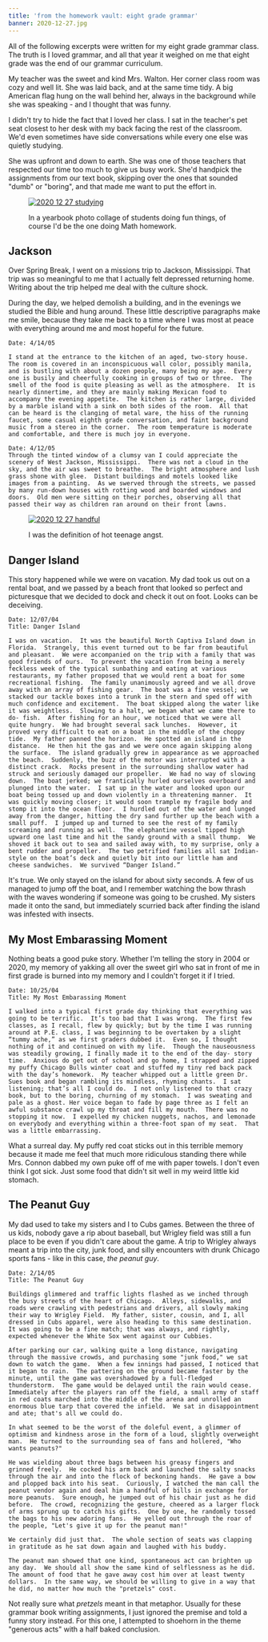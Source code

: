 ```yaml
---
title: 'from the homework vault: eight grade grammar'
banner: 2020-12-27.jpg
---
```


All of the following excerpts were written for my eight grade grammar
class.  The truth is I loved grammar, and all that year it weighed on
me that eight grade was the end of our grammar curriculum.

My teacher was the sweet and kind Mrs. Walton.  Her corner class room
was cozy and well lit.  She was laid back, and at the same time tidy.
A big American flag hung on the wall behind her, always in the
background while she was speaking - and I thought that was funny.

I didn't try to hide the fact that I loved her class.  I sat in the
teacher's pet seat closest to her desk with my back facing the rest of
the classroom.  We'd even sometimes have side conversations while
every one else was quietly studying.

She was upfront and down to earth.  She was one of those teachers that
respected our time too much to give us busy work.  She'd handpick the
assignments from our text book, skipping over the ones that sounded
"dumb" or "boring", and that made me want to put the effort in.

<figure>
<a href="/images/2020-12-27-studying.jpg">
<img alt="2020 12 27 studying" src="/images/2020-12-27-studying.jpg"/>
</a>
<figcaption>
<p>In a yearbook photo collage of students doing fun things, of course I'd be the one doing Math homework.</p>
</figcaption>
</figure>

## Jackson

Over Spring Break, I went on a missions trip to Jackson, Mississippi.
That trip was so meaningful to me that I actually felt depressed
returning home.  Writing about the trip helped me deal with the
culture shock.

During the day, we helped demolish a building, and in the evenings we
studied the Bible and hung around.  These little descriptive
paragraphs make me smile, because they take me back to a time where I
was most at peace with everything around me and most hopeful for the
future.

```
Date: 4/14/05

I stand at the entrance to the kitchen of an aged, two-story house.  The room is covered in an inconspicuous wall color, possibly manila, and is bustling with about a dozen people, many being my age.  Every one is busily and cheerfully cooking in groups of two or three.  The smell of the food is quite pleasing as well as the atmosphere.  It is nearly dinnertime, and they are mainly making Mexican food to accompany the evening appetite.  The kitchen is rather large, divided by a marble island with a sink on both sides of the room.  All that can be heard is the clanging of metal ware, the hiss of the running faucet, some casual eighth grade conversation, and faint background music from a stereo in the corner.  The room temperature is moderate and comfortable, and there is much joy in everyone.
```

```
Date: 4/12/05
Through the tinted window of a clumsy van I could appreciate the scenery of West Jackson, Mississippi.  There was not a cloud in the sky, and the air was sweet to breathe.  The bright atmosphere and lush grass shone with glee.  Distant buildings and motels looked like images from a painting.  As we swerved through the streets, we passed by many run-down houses with rotting wood and boarded windows and doors.  Old men were sitting on their porches, observing all that passed their way as children ran around on their front lawns.
```

<figure>
<a href="/images/2020-12-27-handful.jpg">
<img alt="2020 12 27 handful" src="/images/2020-12-27-angst.jpg"/>
</a>
<figcaption>
<p>I was the definition of hot teenage angst.</p>
</figcaption>
</figure>

## Danger Island

This story happened while we were on vacation.  My dad took us out on
a rental boat, and we passed by a beach front that looked so perfect
and picturesque that we decided to dock and check it out on foot.
Looks can be deceiving.

```
Date: 12/07/04
Title: Danger Island

I was on vacation.  It was the beautiful North Captiva Island down in Florida.  Strangely, this event turned out to be far from beautiful and pleasant.  We were accompanied on the trip with a family that was good friends of ours.  To prevent the vacation from being a merely feckless week of the typical sunbathing and eating at various restaurants, my father proposed that we would rent a boat for some recreational fishing.  The family unanimously agreed and we all drove away with an array of fishing gear.  The boat was a fine vessel; we stacked our tackle boxes into a trunk in the stern and sped off with much confidence and excitement.  The boat skipped along the water like it was weightless.  Slowing to a halt, we began what we came there to do- fish.  After fishing for an hour, we noticed that we were all quite hungry.  We had brought several sack lunches.  However, it proved very difficult to eat on a boat in the middle of the choppy tide.  My father panned the horizon.  He spotted an island in the distance.  He then hit the gas and we were once again skipping along the surface.  The island gradually grew in appearance as we approached the beach.  Suddenly, the buzz of the motor was interrupted with a distinct crack.  Rocks present in the surrounding shallow water had struck and seriously damaged our propeller.  We had no way of slowing down.  The boat jerked; we frantically hurled ourselves overboard and plunged into the water.  I sat up in the water and looked upon our boat being tossed up and down violently in a threatening manner.  It was quickly moving closer; it would soon trample my fragile body and stomp it into the ocean floor.  I hurdled out of the water and lunged away from the danger, hitting the dry sand further up the beach with a small puff.  I jumped up and turned to see the rest of my family screaming and running as well.  The elephantine vessel tipped high upward one last time and hit the sandy ground with a small thump.  We shoved it back out to sea and sailed away with, to my surprise, only a bent rudder and propeller.  The two petrified families all sat Indian-style on the boat’s deck and quietly bit into our little ham and cheese sandwiches.  We survived “Danger Island.”
```

It's true.  We only stayed on the island for about sixty seconds.  A
few of us managed to jump off the boat, and I remember watching the
bow thrash with the waves wondering if someone was going to be
crushed.  My sisters made it onto the sand, but immediately scurried
back after finding the island was infested with insects.

## My Most Embarassing Moment

Nothing beats a good puke story.  Whether I'm telling the story in
2004 or 2020, my memory of yakking all over the sweet girl who sat in
front of me in first grade is burned into my memory and I couldn't
forget it if I tried.

```
Date: 10/25/04
Title: My Most Embarassing Moment

I walked into a typical first grade day thinking that everything was going to be terrific.  It’s too bad that I was wrong.  The first few classes, as I recall, flew by quickly; but by the time I was running around at P.E. class, I was beginning to be overtaken by a slight “tummy ache,” as we first graders dubbed it.  Even so, I thought nothing of it and continued on with my life.  Though the nauseousness was steadily growing, I finally made it to the end of the day- story time.  Anxious do get out of school and go home, I strapped and zipped my puffy Chicago Bulls winter coat and stuffed my tiny red back pack with the day’s homework.  My teacher whipped out a little green Dr. Sues book and began rambling its mindless, rhyming chants.  I sat listening; that’s all I could do.  I not only listened to that crazy book, but to the boring, churning of my stomach.  I was sweating and pale as a ghost. Her voice began to fade by page three as I felt an awful substance crawl up my throat and fill my mouth.  There was no stopping it now.  I expelled my chicken nuggets, nachos, and lemonade on everybody and everything within a three-foot span of my seat.  That was a little embarrassing.
```

What a surreal day.  My puffy red coat sticks out in this terrible
memory because it made me feel that much more ridiculous standing
there while Mrs. Connon dabbed my own puke off of me with paper
towels.  I don't even think I got sick.  Just some food that didn't
sit well in my weird little kid stomach.

## The Peanut Guy

My dad used to take my sisters and I to Cubs games.  Between the three
of us kids, nobody gave a rip about baseball, but Wrigley field was
still a fun place to be even if you didn't care about the game.  A
trip to Wrigley always meant a trip into the city, junk food, and
silly encounters with drunk Chicago sports fans - like in this case,
_the peanut guy_.

```
Date: 2/14/05
Title: The Peanut Guy

Buildings glimmered and traffic lights flashed as we inched through the busy streets of the heart of Chicago.  Alleys, sidewalks, and roads were crawling with pedestrians and drivers, all slowly making their way to Wrigley Field.  My father, sister, cousin, and I, all dressed in Cubs apparel, were also heading to this same destination.  It was going to be a fine match; that was always, and rightly, expected whenever the White Sox went against our Cubbies.

After parking our car, walking quite a long distance, navigating through the massive crowds, and purchasing some "junk food," we sat down to watch the game.  When a few innings had passed, I noticed that it began to rain.  The pattering on the ground became faster by the minute, until the game was overshadowed by a full-fledged thunderstorm.  The game would be delayed until the rain would cease.   Immediately after the players ran off the field, a small army of staff in red coats marched into the middle of the arena and unrolled an enormous blue tarp that covered the infield.  We sat in disappointment and ate; that's all we could do.

In what seemed to be the worst of the doleful event, a glimmer of optimism and kindness arose in the form of a loud, slightly overweight man.  He turned to the surrounding sea of fans and hollered, "Who wants peanuts?"

He was wielding about three bags between his greasy fingers and grinned freely.  He cocked his arm back and launched the salty snacks through the air and into the flock of beckoning hands.  He gave a bow and plopped back into his seat.  Curiously, I watched the man call the peanut vendor again and deal him a handful of bills in exchange for more peanuts.  Sure enough, he jumped out of his chair just as he did before.  The crowd, recognizing the gesture, cheered as a larger flock of arms sprung up to catch his gifts.  One by one, he randomly tossed the bags to his new adoring fans.  He yelled out through the roar of the people, "Let's give it up for the peanut man!"

We certainly did just that.  The whole section of seats was clapping in gratitude as he sat down again and laughed with his buddy.

The peanut man showed that one kind, spontaneous act can brighten up any day.  We should all show the same kind of selflessness as he did. The amount of food that he gave away cost him over at least twenty dollars.  In the same way, we should be willing to give in a way that he did, no matter how much the "pretzels" cost.
```

Not really sure what _pretzels_ meant in that metaphor.  Usually for
these grammar book writing assignments, I just ignored the premise and
told a funny story instead.  For this one, I attempted to shoehorn in
the theme "generous acts" with a half baked conclusion.
